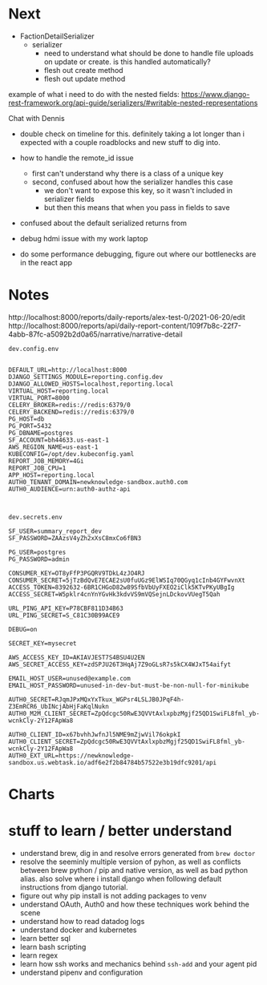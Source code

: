# Next


- FactionDetailSerializer
	- serializer
		- need to understand what should be done to handle file uploads on update or create. is this handled automatically?
		- flesh out create method
		- flesh out update method



 example of what i need to do with the nested fields: https://www.django-rest-framework.org/api-guide/serializers/#writable-nested-representations


Chat with Dennis
- double check on timeline for this. definitely taking a lot longer than i expected with a couple roadblocks and new stuff to dig into.
- how to handle the remote_id issue
	- first can't understand why there is a class of a unique key
	- second, confused about how the serializer handles this case
		- we don't want to expose this key, so it wasn't included in serializer fields
		- but then this means that when you pass in fields to save
- confused about the default serialized returns from 



- debug hdmi issue with my work laptop
- do some performance debugging, figure out where our bottlenecks are in the react app


# Notes



http://localhost:8000/reports/daily-reports/alex-test-0/2021-06-20/edit
http://localhost:8000/reports/api/daily-report-content/109f7b8c-22f7-4abb-87fc-a5092b2d0a65/narrative/narrative-detail




```
dev.config.env


DEFAULT_URL=http://localhost:8000
DJANGO_SETTINGS_MODULE=reporting.config.dev
DJANGO_ALLOWED_HOSTS=localhost,reporting.local
VIRTUAL_HOST=reporting.local
VIRTUAL_PORT=8000
CELERY_BROKER=redis://redis:6379/0
CELERY_BACKEND=redis://redis:6379/0
PG_HOST=db
PG_PORT=5432
PG_DBNAME=postgres
SF_ACCOUNT=bh44633.us-east-1
AWS_REGION_NAME=us-east-1
KUBECONFIG=/opt/dev.kubeconfig.yaml
REPORT_JOB_MEMORY=4Gi
REPORT_JOB_CPU=1
APP_HOST=reporting.local
AUTH0_TENANT_DOMAIN=newknowledge-sandbox.auth0.com
AUTH0_AUDIENCE=urn:auth0-authz-api



```


```
dev.secrets.env

SF_USER=summary_report_dev
SF_PASSWORD=ZAAzsV4yZh2xXsC8mxCo6fBN3

PG_USER=postgres
PG_PASSWORD=admin

CONSUMER_KEY=OT8yFfP3PGQRV9TDkL4zJO4RJ
CONSUMER_SECRET=5jTzBdQvE7ECAE2sU0fuUGz9ElWSIq70QGyq1cInb4GYFwvnXt
ACCESS_TOKEN=8392632-6BR1CHGoD82w89SfbVbUyFXEO2iClk5KTvPKyUBgIg
ACCESS_SECRET=W5pklr4cnYnYGvHk3kdvVS9mVQSejnLDckovVUegT5Qah

URL_PING_API_KEY=P78CBF811D34B63
URL_PING_SECRET=S_C81C30B99ACE9

DEBUG=on

SECRET_KEY=mysecret

AWS_ACCESS_KEY_ID=AKIAVJEST7S4BSU4U2EN
AWS_SECRET_ACCESS_KEY=zdSPJU26T3HqAj7Z9oGLsR7s5kCX4WJxT54aifyt

EMAIL_HOST_USER=unused@example.com
EMAIL_HOST_PASSWORD=unused-in-dev-but-must-be-non-null-for-minikube

AUTH0_SECRET=RJqmJPxMQxYxTkux_WGPsr4LSLJB0JPqF4h-Z3EmRCR6_UbINcjAbHjFaKqlNukn
AUTH0_M2M_CLIENT_SECRET=ZpQdcgc50RwE3QVVtAxlxpbzMgjf25QD1SwiFL8fml_yb-wcnkCly-2Y12FApWa8

AUTH0_CLIENT_ID=x67bvhhJwfnJl5NME9mZjwVil76okpkI
AUTH0_CLIENT_SECRET=ZpQdcgc50RwE3QVVtAxlxpbzMgjf25QD1SwiFL8fml_yb-wcnkCly-2Y12FApWa8
AUTH0_EXT_URL=https://newknowledge-sandbox.us.webtask.io/adf6e2f2b84784b57522e3b19dfc9201/api

```



# Charts


# stuff to learn / better understand
- understand brew, dig in and resolve errors generated from `brew doctor`
- resolve the seeminly multiple version of pyhon, as well as conflicts between brew python / pip and native version, as well as bad python alias. also solve where i install django when following default instructions from django tutorial.
- figure out why pip install is not adding packages to venv
- understand OAuth, Auth0 and how these techniques work behind the scene
- understand how to read datadog logs
- understand docker and kubernetes
- learn better sql
- learn bash scripting
- learn regex
- learn how ssh works and mechanics behind `ssh-add` and your agent pid
- understand pipenv and configuration
